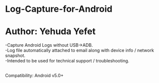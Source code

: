 # Log-Capture-for-Android
# Author: Yehuda Yefet<br />

-Capture Android Logs without USB->ADB.<br />
-Log file automatically attached to email along with device info / network snapshot.<br />
-Intended to be used for technical support / troubleshooting.<br /><br />

Compatibility: Android v5.0+<br />





